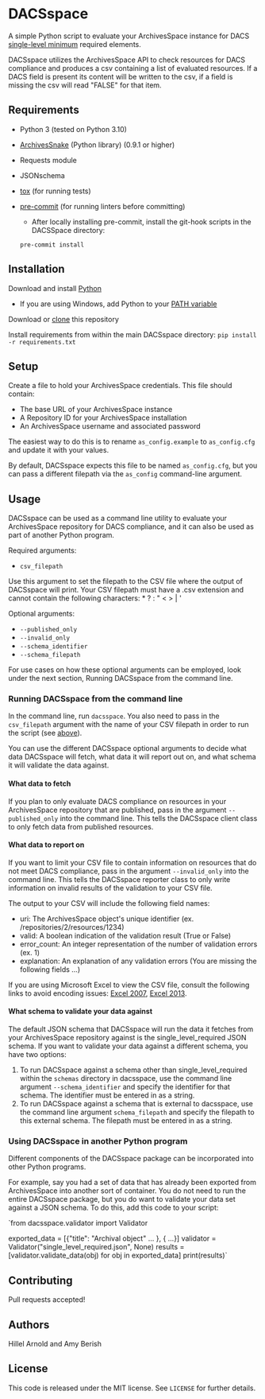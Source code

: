 # DACSspace

A simple Python script to evaluate your ArchivesSpace instance for DACS [single-level minimum](http://www2.archivists.org/standards/DACS/part_I/chapter_1) required elements.

DACSspace utilizes the ArchivesSpace API to check resources for DACS compliance and produces a csv containing a list of evaluated resources. If a DACS field is present its content will be written to the csv, if a field is missing the csv will read "FALSE" for that item.

## Requirements

*   Python 3 (tested on Python 3.10)
*   [ArchivesSnake](https://github.com/archivesspace-labs/ArchivesSnake) (Python library) (0.9.1 or higher)
*   Requests module
*   JSONschema
*   [tox](https://tox.readthedocs.io/) (for running tests)
*   [pre-commit](https://pre-commit.com/) (for running linters before committing)
    *   After locally installing pre-commit, install the git-hook scripts in the DACSSpace directory:

    ```
    pre-commit install
    ```  

## Installation

Download and install [Python](https://www.python.org/downloads/)

* If you are using Windows, add Python to your [PATH variable](https://docs.python.org/2/using/windows.html)

Download or [clone](https://docs.github.com/en/repositories/creating-and-managing-repositories/cloning-a-repository) this repository

Install requirements from within the main DACSspace directory: ```pip install -r requirements.txt```

## Setup

Create a file to hold your ArchivesSpace credentials. This file should contain:
* The base URL of your ArchivesSpace instance
* A Repository ID for your ArchivesSpace installation
* An ArchivesSpace username and associated password

The easiest way to do this is to rename `as_config.example` to `as_config.cfg`
and update it with your values.

By default, DACSspace expects this file to be named `as_config.cfg`, but you can
pass a different filepath via the `as_config` command-line argument.  


## Usage

DACSspace can be used as a command line utility to evaluate your ArchivesSpace repository for DACS compliance, and it can also be used as part of another Python program.

Required arguments:
- `csv_filepath`

Use this argument to set the filepath to the CSV file where the output of DACSspace will print. Your CSV filepath must have a .csv extension and cannot contain the following characters: * ? : " < > | '

Optional arguments:
- `--published_only`
- `--invalid_only`
- `--schema_identifier`
- `--schema_filepath`

For use cases on how these optional arguments can be employed, look under the next section, Running DACSspace from the command line.

### Running DACSspace from the command line

In the command line, run `dacsspace`. You also need to pass in the `csv_filepath` argument with the name of your CSV filepath in order to run the script (see [above]((https://github.com/RockefellerArchiveCenter/DACSspace#usage))).

You can use the different DACSspace optional arguments to decide what data DACSspace will fetch, what data it will report out on, and what schema it will validate the data against.

#### What data to fetch

If you plan to only evaluate DACS compliance on resources in your ArchivesSpace repository that are published, pass in the argument `--published_only` into the command line. This tells the DACSspace client class to only fetch data from published resources.

#### What data to report on

If you want to limit your CSV file to contain information on resources that do not meet DACS compliance, pass in the argument `--invalid_only` into the command line. This tells the DACSspace reporter class to only write information on invalid results of the validation to your CSV file.

The output to your CSV will include the following field names:
- uri: The ArchivesSpace object's unique identifier (ex. /repositories/2/resources/1234)
- valid: A boolean indication of the validation result (True or False)
- error_count: An integer representation of the number of validation errors (ex. 1)
- explanation: An explanation of any validation errors (You are missing the following fields ...)

If you are using Microsoft Excel to view the CSV file, consult the following links to avoid encoding issues: [Excel 2007](https://www.itg.ias.edu/content/how-import-csv-file-uses-utf-8-character-encoding-0), [Excel 2013](https://www.ias.edu/itg/how-import-csv-file-uses-utf-8-character-encoding).

#### What schema to validate your data against

The default JSON schema that DACSspace will run the data it fetches from your ArchivesSpace repository against is the single_level_required JSON schema. If you want to validate your data against a different schema, you have two options:

1. To run DACSspace against a schema other than single_level_required within the `schemas` directory in dacsspace, use the command line argument `--schema_identifier` and specify the identifier for that schema. The identifier must be entered in as a string.
2. To run DACSspace against a schema that is external to dacsspace, use the command line argument `schema_filepath` and specify the filepath to this external schema. The filepath must be entered in as a string.

### Using DACSspace in another Python program

Different components of the DACSspace package can be incorporated into other Python programs.

For example, say you had a set of data that has already been exported from ArchivesSpace into another sort of container. You do not need to run the entire DACSspace package, but you do want to validate your data set against a JSON schema. To do this, add this code to your script:

`from dacsspace.validator import Validator

exported_data = [{"title": "Archival object" ... }, { ...}]
validator = Validator("single_level_required.json", None)
results = [validator.validate_data(obj) for obj in exported_data]
print(results)`

## Contributing

Pull requests accepted!

## Authors

Hillel Arnold and Amy Berish

## License

This code is released under the MIT license. See `LICENSE` for further details.
